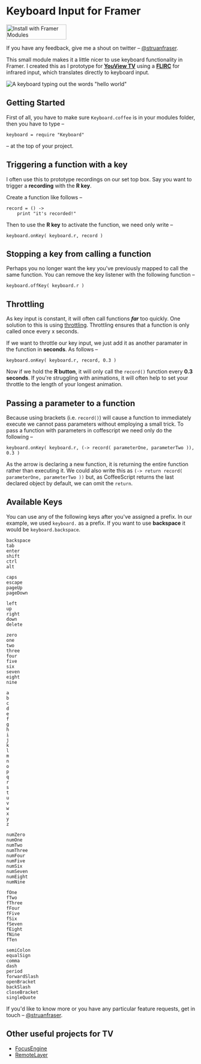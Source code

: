 # Keyboard Input for Framer

<a href='https://open.framermodules.com/Keyboard-Input-for-Framer'>
    <img alt='Install with Framer Modules'
    src='https://www.framermodules.com/assets/badge@2x.png' width='160' height='40' />
</a>

If you have any feedback, give me a shout on twitter – [@struanfraser](http://www.twitter.com/struanfraser).

This small module makes it a little nicer to use keyboard functionality in Framer. I created this as I prototype for **[YouView TV](https://www.youview.com/)** using a **[FLIRC](https://www.flirc.tv/)** for infrared input, which translates directly to keyboard input.

![A keyboard typing out the words "hello world"](images/keyboard.gif)

## Getting Started

First of all, you have to make sure `Keyboard.coffee` is in your modules folder, then you have to type –

```
keyboard = require "Keyboard"
```

– at the top of your project.

## Triggering a function with a key

I often use this to prototype recordings on our set top box. Say you want to trigger a **recording** with the **R key**.

Create a function like follows –

```
record = () ->
    print "it's recorded!"
```

Then to use the **R key** to activate the function, we need only write –

```
keyboard.onKey( keyboard.r, record )
```

## Stopping a key from calling a function

Perhaps you no longer want the key you've previously mapped to call the same function. You can remove the key listener with the following function –

```
keyboard.offKey( keyboard.r )
```

## Throttling

As key input is constant, it will often call functions **_far_** too quickly. One solution to this is using [throttling](https://framer.com/docs/#utils.throttle). Throttling ensures that a function is only called once every x seconds.

If we want to throttle our key input, we just add it as another paramater in the function in **seconds**. As follows –

```
keyboard.onKey( keyboard.r, record, 0.3 )
```

Now if we hold the **R button**, it will only call the `record()` function every **0.3 seconds**. If you're struggling with animations, it will often help to set your throttle to the length of your longest animation.

## Passing a parameter to a function

Because using brackets (i.e. `record()`) will cause a function to immediately execute we cannot pass parameters without employing a small trick. To pass a function with parameters in coffescript we need only do the following –
```
keyboard.onKey( keyboard.r, (-> record( parameterOne, parameterTwo )), 0.3 )
```

As the arrow is declaring a new function, it is returning the entire function rather than executing it. We could also write this as `(-> return record( parameterOne, parameterTwo ))` but, as CoffeeScript returns the last declared object by default, we can omit the `return`.

## Available Keys

You can use any of the following keys after you've assigned a prefix. In our example, we used `keyboard.` as a prefix. If you want to use **backspace** it would be `keyboard.backspace`.

```
backspace
tab
enter
shift
ctrl
alt

caps
escape
pageUp
pageDown

left
up
right
down
delete

zero
one
two
three
four
five
six
seven
eight
nine

a
b
c
d
e
f
g
h
i
j
k
l
m
n
o
p
q
r
s
t
u
v
w
x
y
z

numZero
numOne
numTwo
numThree
numFour
numFive
numSix
numSeven
numEight
numNine

fOne
fTwo
fThree
fFour
fFive
fSix
fSeven
fEight
fNine
fTen

semiColon
equalSign
comma
dash
period
forwardSlash
openBracket
backSlash
closeBracket
singleQuote
```

If you'd like to know more or you have any particular feature requests, get in touch – [@struanfraser](http://twitter.com/struanfraser).

## Other useful projects for TV

*   [FocusEngine](https://github.com/bpxl-labs/FocusEngine)
*   [RemoteLayer](https://github.com/bpxl-labs/RemoteLayer)
